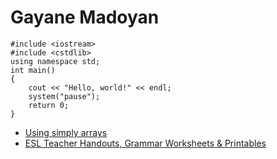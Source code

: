 # Gayane Madoyan 
```
#include <iostream>
#include <cstdlib>
using namespace std;
int main() 
{ 
    cout << "Hello, world!" << endl;
    system("pause");
    return 0; 
}
```
* [Using simply arrays](https://www.lynda.com/C-tutorials/Using-simple-arrays/188207/366945-4.html?srchtrk=index%3a5%0alinktypeid%3a2%0aq%3ac%23+%0apage%3a1%0as%3arelevance%0asa%3atrue%0aproducttypeid%3a2)
* [ESL Teacher Handouts, Grammar Worksheets & Printables](https://www.usingenglish.com/handouts/)